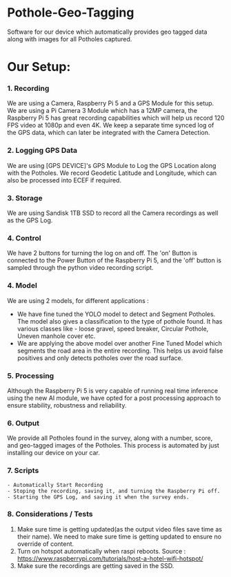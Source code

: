 # Pothole-Geo-Tagging
Software for our device which automatically provides geo tagged data along with images for all Potholes captured.

# Our Setup:

### 1. Recording
We are using a Camera, Raspberry Pi 5 and a GPS Module for this setup.
We are using a Pi Camera 3 Module which has a 12MP camera, the Raspberry Pi 5 has great recording capabilities which will help us record 120 FPS video at 1080p and even 4K. We keep a separate time synced log of the GPS data, which can later be integrated with the Camera Detection.

### 2. Logging GPS Data
We are using [GPS DEVICE]'s GPS Module to Log the GPS Location along with the Potholes. We record Geodetic Latitude and Longitude, which can also be processed into ECEF if required.

### 3. Storage
We are using  Sandisk 1TB SSD to record all the Camera recordings as well as the GPS Log.

### 4. Control
We have 2 buttons for turning the log on and off. The 'on' Button is connected to the Power Button of the Raspberry Pi 5, and the 'off' button is sampled through the python video recording script.

### 4. Model 
We are using 2 models, for different applications :
- We have fine tuned the YOLO model to detect and Segment Potholes. The model also gives a classification to the type of pothole found. It has various classes like - loose gravel, speed breaker, Circular Pothole, Uneven manhole cover etc.
- We are applying the above model over another Fine Tuned Model which segments the road area in the entire recording. This helps us avoid false positives and only detects potholes over the road surface.

### 5. Processing
Although the Raspberry Pi 5 is very capable of running real time inference using the new AI module, we have opted for a post processing approach to ensure stability, robustness and reliability.

### 6. Output
We provide all Potholes found in the survey, along with a number, score, and geo-tagged images of the Potholes. This process is automated by just installing our device on your car.

### 7. Scripts
    - Automatically Start Recording
    - Stoping the recording, saving it, and turning the Raspberry Pi off.
    - Starting the GPS Log, and saving it when the survey ends.

### 8. Considerations / Tests

1. Make sure time is getting updated(as the output video files save time as their name). We need to make sure time is getting updated to ensure no override of content. 
2. Turn on hotspot automatically when raspi reboots. Source : https://www.raspberrypi.com/tutorials/host-a-hotel-wifi-hotspot/
3. Make sure the recordings are getting saved in the SSD.
